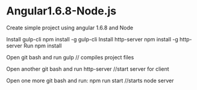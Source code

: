 # Angular1.6.8-Node.js
Create simple project using angular 1.6.8 and Node 

Install gulp-cli npm install -g gulp-cli
Install http-server npm install -g http-server
Run npm install

Open git bash and run gulp // compiles project files

Open another git bash and run http-server //start server for client

Open one more git bash and run: npm run start //starts node server

